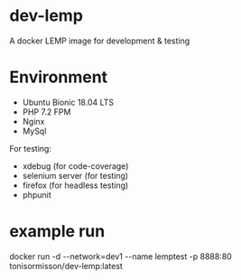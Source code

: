 # dev-lemp
A docker LEMP image for development &amp; testing

# Environment

 - Ubuntu Bionic 18.04 LTS
 - PHP 7.2 FPM
 - Nginx
 - MySql
 
 For testing: 
 - xdebug (for code-coverage)
 - selenium server (for testing)
 - firefox (for headless testing)
 - phpunit
 
# example run
docker run -d --network=dev1 --name lemptest -p 8888:80 tonisormisson/dev-lemp:latest
